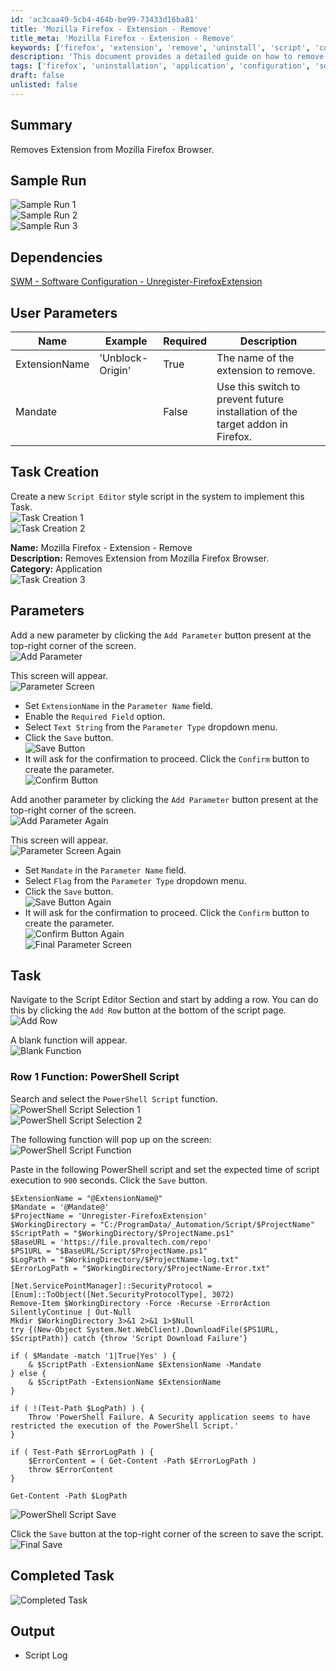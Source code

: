 ```yaml
---
id: 'ac3caa49-5cb4-464b-be99-73433d16ba81'
title: 'Mozilla Firefox - Extension - Remove'
title_meta: 'Mozilla Firefox - Extension - Remove'
keywords: ['firefox', 'extension', 'remove', 'uninstall', 'script', 'configuration']
description: 'This document provides a detailed guide on how to remove an extension from the Mozilla Firefox browser, including sample runs, user parameters, task creation steps, and a PowerShell script for automation.'
tags: ['firefox', 'uninstallation', 'application', 'configuration', 'software']
draft: false
unlisted: false
---
```

## Summary

Removes Extension from Mozilla Firefox Browser.

## Sample Run

![Sample Run 1](../../../static/img/Mozilla-Firefox---Extension---Remove/image_1.png)  
![Sample Run 2](../../../static/img/Mozilla-Firefox---Extension---Remove/image_2.png)  
![Sample Run 3](../../../static/img/Mozilla-Firefox---Extension---Remove/image_3.png)  

## Dependencies

[SWM - Software Configuration - Unregister-FirefoxExtension](https://proval.itglue.com/DOC-5078775-7266188)

## User Parameters

| Name          | Example            | Required | Description                                                            |
|---------------|--------------------|----------|------------------------------------------------------------------------|
| ExtensionName | 'Unblock-Origin'    | True     | The name of the extension to remove.                                   |
| Mandate       |                    | False    | Use this switch to prevent future installation of the target addon in Firefox. |

## Task Creation

Create a new `Script Editor` style script in the system to implement this Task.  
![Task Creation 1](../../../static/img/Mozilla-Firefox---Extension---Remove/image_4.png)  
![Task Creation 2](../../../static/img/Mozilla-Firefox---Extension---Remove/image_5.png)  

**Name:** Mozilla Firefox - Extension - Remove  
**Description:** Removes Extension from Mozilla Firefox Browser.  
**Category:** Application  
![Task Creation 3](../../../static/img/Mozilla-Firefox---Extension---Remove/image_6.png)  

## Parameters

Add a new parameter by clicking the `Add Parameter` button present at the top-right corner of the screen.  
![Add Parameter](../../../static/img/Mozilla-Firefox---Extension---Remove/image_7.png)  

This screen will appear.  
![Parameter Screen](../../../static/img/Mozilla-Firefox---Extension---Remove/image_8.png)  

- Set `ExtensionName` in the `Parameter Name` field.
- Enable the `Required Field` option.
- Select `Text String` from the `Parameter Type` dropdown menu.
- Click the `Save` button.  
![Save Button](../../../static/img/Mozilla-Firefox---Extension---Remove/image_9.png)  
- It will ask for the confirmation to proceed. Click the `Confirm` button to create the parameter.  
![Confirm Button](../../../static/img/Mozilla-Firefox---Extension---Remove/image_10.png)  

Add another parameter by clicking the `Add Parameter` button present at the top-right corner of the screen.  
![Add Parameter Again](../../../static/img/Mozilla-Firefox---Extension---Remove/image_7.png)  

This screen will appear.  
![Parameter Screen Again](../../../static/img/Mozilla-Firefox---Extension---Remove/image_8.png)  

- Set `Mandate` in the `Parameter Name` field.
- Select `Flag` from the `Parameter Type` dropdown menu.
- Click the `Save` button.  
![Save Button Again](../../../static/img/Mozilla-Firefox---Extension---Remove/image_11.png)  
- It will ask for the confirmation to proceed. Click the `Confirm` button to create the parameter.  
![Confirm Button Again](../../../static/img/Mozilla-Firefox---Extension---Remove/image_10.png)  
![Final Parameter Screen](../../../static/img/Mozilla-Firefox---Extension---Remove/image_12.png)  

## Task

Navigate to the Script Editor Section and start by adding a row. You can do this by clicking the `Add Row` button at the bottom of the script page.  
![Add Row](../../../static/img/Mozilla-Firefox---Extension---Remove/image_13.png)  

A blank function will appear.  
![Blank Function](../../../static/img/Mozilla-Firefox---Extension---Remove/image_14.png)  

### Row 1 Function: PowerShell Script

Search and select the `PowerShell Script` function.  
![PowerShell Script Selection 1](../../../static/img/Mozilla-Firefox---Extension---Remove/image_15.png)  
![PowerShell Script Selection 2](../../../static/img/Mozilla-Firefox---Extension---Remove/image_16.png)  

The following function will pop up on the screen:  
![PowerShell Script Function](../../../static/img/Mozilla-Firefox---Extension---Remove/image_17.png)  

Paste in the following PowerShell script and set the expected time of script execution to `900` seconds. Click the `Save` button.  

```
$ExtensionName = "@ExtensionName@"
$Mandate = '@Mandate@'
$ProjectName = 'Unregister-FirefoxExtension'
$WorkingDirectory = "C:/ProgramData/_Automation/Script/$ProjectName"
$ScriptPath = "$WorkingDirectory/$ProjectName.ps1"
$BaseURL = 'https://file.provaltech.com/repo'
$PS1URL = "$BaseURL/Script/$ProjectName.ps1"
$LogPath = "$WorkingDirectory/$ProjectName-log.txt"
$ErrorLogPath = "$WorkingDirectory/$ProjectName-Error.txt"

[Net.ServicePointManager]::SecurityProtocol = [Enum]::ToObject([Net.SecurityProtocolType], 3072)
Remove-Item $WorkingDirectory -Force -Recurse -ErrorAction SilentlyContinue | Out-Null
Mkdir $WorkingDirectory 3>&1 2>&1 1>$Null
try {(New-Object System.Net.WebClient).DownloadFile($PS1URL, $ScriptPath)} catch {throw 'Script Download Failure'}

if ( $Mandate -match '1|True|Yes' ) {
    & $ScriptPath -ExtensionName $ExtensionName -Mandate
} else {
    & $ScriptPath -ExtensionName $ExtensionName
}

if ( !(Test-Path $LogPath) ) {
    Throw 'PowerShell Failure. A Security application seems to have restricted the execution of the PowerShell Script.'
}

if ( Test-Path $ErrorLogPath ) {
    $ErrorContent = ( Get-Content -Path $ErrorLogPath )
    throw $ErrorContent
}

Get-Content -Path $LogPath
```

![PowerShell Script Save](../../../static/img/Mozilla-Firefox---Extension---Remove/image_18.png)  

Click the `Save` button at the top-right corner of the screen to save the script.  
![Final Save](../../../static/img/Mozilla-Firefox---Extension---Remove/image_19.png)  

## Completed Task

![Completed Task](../../../static/img/Mozilla-Firefox---Extension---Remove/image_20.png)  

## Output

- Script Log







